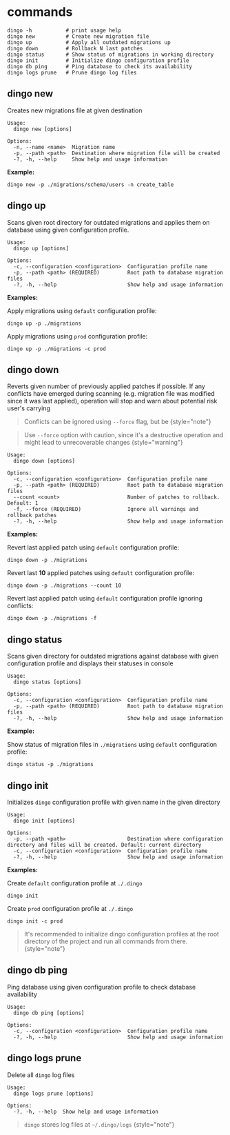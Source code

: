 # commands

```Shell
dingo -h           # print usage help
dingo new          # Create new migration file
dingo up           # Apply all outdated migrations up
dingo down         # Rollback N last patches
dingo status       # Show status of migrations in working directory
dingo init         # Initialize dingo configuration profile
dingo db ping      # Ping database to check its availability
dingo logs prune   # Prune dingo log files
```

## dingo new

Creates new migrations file at given destination

```Shell
Usage:
  dingo new [options]

Options:
  -n, --name <name>  Migration name
  -p, --path <path>  Destination where migration file will be created
  -?, -h, --help     Show help and usage information
```

**Example:**

```Shell
dingo new -p ./migrations/schema/users -n create_table
```


## dingo up

Scans given root directory for outdated migrations and applies them on database using given configuration profile.

```Shell
Usage:
  dingo up [options]

Options:
  -c, --configuration <configuration>  Configuration profile name
  -p, --path <path> (REQUIRED)         Root path to database migration files
  -?, -h, --help                       Show help and usage information
```

**Examples:**

Apply migrations using `default` configuration profile:

```Shell
dingo up -p ./migrations
```

Apply migrations using `prod` configuration profile:

```Shell
dingo up -p ./migrations -c prod
```

## dingo down

Reverts given number of previously applied patches if possible. If any conflicts have emerged during scanning (e.g. migration file was modified since it was last applied), operation will stop and warn about potential risk user's carrying

> Conflicts can be ignored using `--force` flag, but be
{style="note"}

> Use `--force` option with caution, since it's a destructive operation and might lead to unrecoverable changes
{style="warning"}

```Shell
Usage:
  dingo down [options]

Options:
  -c, --configuration <configuration>  Configuration profile name
  -p, --path <path> (REQUIRED)         Root path to database migration files
  --count <count>                      Number of patches to rollback. Default: 1
  -f, --force (REQUIRED)               Ignore all warnings and rollback patches
  -?, -h, --help                       Show help and usage information
```

**Examples:**

Revert last applied patch using `default` configuration profile:

```Shell
dingo down -p ./migrations
```

Revert last **10** applied patches using `default` configuration profile:

```Shell
dingo down -p ./migrations --count 10
```

Revert last applied patch using `default` configuration profile ignoring conflicts:

```Shell
dingo down -p ./migrations -f
```

## dingo status

Scans given directory for outdated migrations against database with given configuration profile and displays their statuses in console

```Shell
Usage:
  dingo status [options]

Options:
  -c, --configuration <configuration>  Configuration profile name
  -p, --path <path> (REQUIRED)         Root path to database migration files
  -?, -h, --help                       Show help and usage information
```

**Example:**

Show status of migration files in `./migrations` using `default` configuration profile: 

```Shell
dingo status -p ./migrations
```

## dingo init

Initializes `dingo` configuration profile with given name in the given directory

```Shell
Usage:
  dingo init [options]

Options:
  -p, --path <path>                    Destination where configuration directory and files will be created. Default: current directory
  -c, --configuration <configuration>  Configuration profile name
  -?, -h, --help                       Show help and usage information
```

**Examples:**

Create `default` configuration profile at `./.dingo`

```Shell
dingo init
```

Create `prod` configuration profile at `./.dingo`

```Shell
dingo init -c prod
```
> It's recommended to initialize dingo configuration profiles at the root directory of the project and run all commands from there.
{style="note"}

## dingo db ping

Ping database using given configuration profile to check database availability

```Shell
Usage:
  dingo db ping [options]

Options:
  -c, --configuration <configuration>  Configuration profile name
  -?, -h, --help                       Show help and usage information
```

## dingo logs prune

Delete all `dingo` log files

```Shell
Usage:
  dingo logs prune [options]

Options:
  -?, -h, --help  Show help and usage information
```

> `dingo` stores log files at `~/.dingo/logs`
{style="note"}

